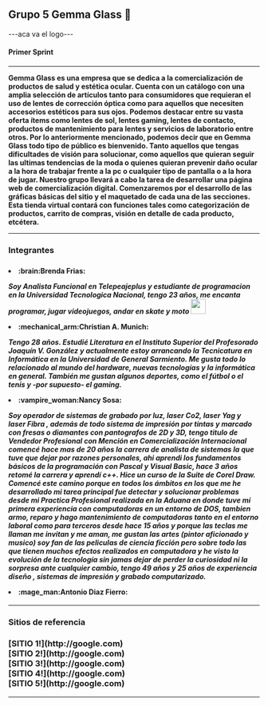 <h2>Grupo 5 Gemma Glass 👋</h2>

---aca va el logo---
<h4>Primer Sprint<h4>
<hr>
<p>Gemma Glass es una empresa que se dedica a la comercialización de productos de salud y estética ocular. Cuenta con un catálogo con una amplia selección de artículos tanto para consumidores que requieran el uso de lentes de corrección óptica como para aquellos que necesiten accesorios estéticos para sus ojos. Podemos destacar entre su vasta oferta ítems como lentes de sol, lentes gaming, lentes de contacto, productos de mantenimiento para lentes y servicios de laboratorio entre otros.
Por lo anteriormente mencionado, podemos decir que en Gemma Glass todo tipo de público es bienvenido. Tanto aquellos que tengas dificultades de visión para solucionar, como aquellos que quieran seguir las ultimas tendencias de la moda o quienes quieran prevenir daño ocular a la hora de trabajar frente a la pc o cualquier tipo de pantalla o a la hora de jugar.
Nuestro grupo llevará a cabo la tarea de desarrollar una página web de comercialización digital. Comenzaremos por el desarrollo de las gráficas básicas del sitio y el maquetado de cada una de las secciones. Esta tienda virtual contará con funciones tales como categorización de productos, carrito de compras, visión en detalle de cada producto, etcétera.</p>
<hr>
<h3>Integrantes<h3>
<h4>
<li>:brain:Brenda Frias:</li>

<p><em>Soy Analista Funcional en Telepeajeplus y estudiante de programacion en la Universidad Tecnologica Nacional, tengo 23 años, me encanta programar, jugar videojuegos, andar en skate y moto <img src="https://media.giphy.com/media/WUlplcMpOCEmTGBtBW/giphy.gif" width="30"> </em> </p>
<li>:mechanical_arm:Christian A. Munich:</li>

<p><em>Tengo 28 años. Estudié Literatura en el Instituto Superior del Profesorado Joaquín V. González y actualmente estoy arrancando la Tecnicatura en Informática en la Universidad de General Sarmiento. Me gusta todo lo relacionado al mundo del hardware, nuevas tecnologías y la informática en general. También me gustan algunos deportes, como el fútbol o el tenis y -por supuesto- el gaming. </em> </p>
  <li>:vampire_woman:Nancy Sosa:</li>
  <p><em> Soy operador de sistemas de grabado por luz, laser Co2, laser Yag y laser Fibra , además de todo sistema de impresión por tintas y marcado con fresas o diamantes con pantografos de 2D y 3D, tengo titulo de Vendedor Profesional con Mención en Comercialización Internacional comencé hace mas de 20 años la carrera de analista de sistemas la que tuve que dejar por razones personales, ahi aprendi los fundamentos básicos de la programación con Pascal y Visual Basic, hace 3 años retomé la carrera y aprendí c++. Hice un curso de la Suite de Corel Draw. Comencé este camino porque
en todos los ámbitos en los que me he desarrollado mi tarea principal fue detectar y solucionar problemas desde mi Practica Profesional realizada en la Aduana en donde tuve mi primera experiencia con computadoras en un entorno de DOS, tambien armo, reparo y hago mantenimiento de computadoras tanto en el entorno laboral como para terceros desde hace 15 años y porque las teclas me llaman me invitan y me aman, me gustan las artes
(pintor aficionado y musico) soy fan de las peliculas de ciencia ficción pero sobre todo las que tienen muchos efectos realizados en computadora y he  visto la evolución de la tecnología sin jamas dejar de perder la curiosidad ni la sorpresa ante cualquier cambio, tengo 49 años y 25 años de experiencia diseño , sistemas de impresión y grabado computarizado.</em> </p>
  <li>:mage_man:Antonio Diaz Fierro:</li>
 
</h4>
<hr>
<h3>Sitios de referencia<h3>
 [SITIO 1!](http://google.com) <br>
 [SITIO 2!](http://google.com) <br>
 [SITIO 3!](http://google.com) <br>
 [SITIO 4!](http://google.com) <br>
 [SITIO 5!](http://google.com) <br>
 <hr>
 


